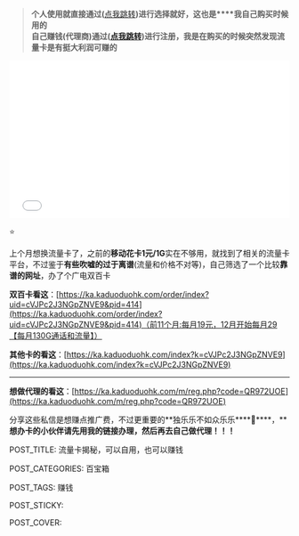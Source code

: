 
> **个人使用就直接通过(**[点我跳转](https://ka.kaduoduohk.com/index?k=cVJPc2J3NGpZNVE9)**)进行选择就好，这也是****我自己购买时候用的**  
> **自己赚钱(****代理商****)通过(**[**点我跳转**](https://ka.kaduoduohk.com/m/reg.php?code=QR972UOE)**)进行注册，我是在购买的时候突然发现流量卡是有挺大利润可赚的**

<div class="video-container"><iframe src="[//player.bilibili.com/player.html?isOutside=true&aid=114166908066279&bvid=BV1hSQDYAEQs&cid=28882438458&p=1"](https://player.bilibili.com/player.html?isOutside=true&aid=114166908066279&bvid=BV1hSQDYAEQs&cid=28882438458&p=1%22) scrolling="no" border="0" frameborder="no" framespacing="0" allowfullscreen="true"></iframe></div><style>.video-container {position: relative;width: 100%;padding-top: 56.25%; /* 16:9 aspect ratio (height/width = 9/16 * 100%) */}.video-container iframe {position: absolute;top: 0;left: 0;width: 100%;height: 100%;}</style>

⭐

上个月想换流量卡了，之前的**移动花卡1元/1G**实在不够用，就找到了相关的流量卡平台，不过鉴于**有些吹嘘的过于离谱**(流量和价格不对等)，自己筛选了一个比较**靠谱的网址**，办了个广电双百卡

**双百卡看这**：[https://ka.kaduoduohk.com/order/index?uid=cVJPc2J3NGpZNVE9&pid=414](https://ka.kaduoduohk.com/order/index?uid=cVJPc2J3NGpZNVE9&pid=414)（前11个月:每月19元，12月开始每月29【每月130G通话和流量】）

**其他卡的看这**：[https://ka.kaduoduohk.com/index?k=cVJPc2J3NGpZNVE9](https://ka.kaduoduohk.com/index?k=cVJPc2J3NGpZNVE9)

----------

**想做代理的看这**：[https://ka.kaduoduohk.com/m/reg.php?code=QR972UOE](https://ka.kaduoduohk.com/m/reg.php?code=QR972UOE)

分享这些私信是想赚点推广费，不过更重要的**独乐乐不如众乐乐****🤣****，****想办卡的小伙伴请先用我的链接办理，然后再去自己做代理！！！**

POST_TITLE: 流量卡揭秘，可以自用，也可以赚钱

POST_CATEGORIES: 百宝箱

POST_TAGS: 赚钱

POST_STICKY:

POST_COVER:
<!--stackedit_data:
eyJoaXN0b3J5IjpbMzc4NzM4MzMsMTMxOTQ1MzkyMl19
-->